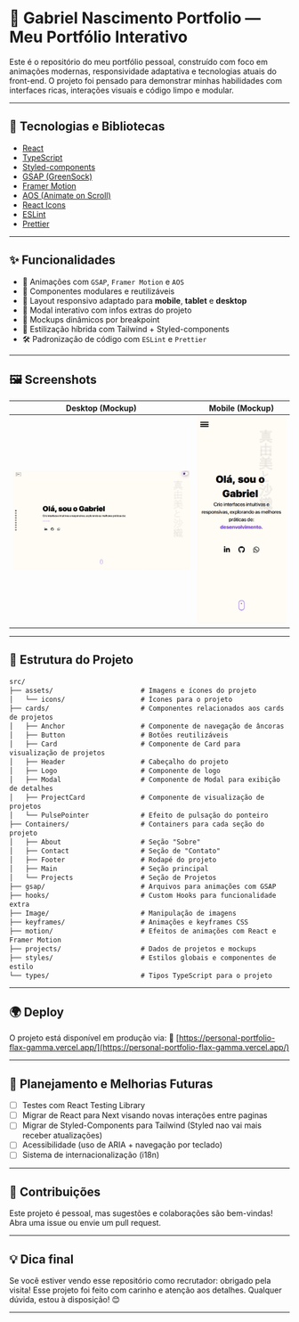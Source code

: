 
# 💼 Gabriel Nascimento Portfolio — Meu Portfólio Interativo

Este é o repositório do meu portfólio pessoal, construído com foco em animações modernas, responsividade adaptativa e tecnologias atuais do front-end. O projeto foi pensado para demonstrar minhas habilidades com interfaces ricas, interações visuais e código limpo e modular.

---

## 🚀 Tecnologias e Bibliotecas

- [React](https://reactjs.org/)
- [TypeScript](https://www.typescriptlang.org/)
- [Styled-components](https://styled-components.com/)
- [GSAP (GreenSock)](https://gsap.com/)
- [Framer Motion](https://www.framer.com/motion/)
- [AOS (Animate on Scroll)](https://michalsnik.github.io/aos/)
- [React Icons](https://react-icons.github.io/react-icons/)
- [ESLint](https://eslint.org/)
- [Prettier](https://prettier.io/)

---

## ✨ Funcionalidades

- 🔁 Animações com `GSAP`, `Framer Motion` e `AOS`
- 🧱 Componentes modulares e reutilizáveis
- 🧭 Layout responsivo adaptado para **mobile**, **tablet** e **desktop**
- 🧩 Modal interativo com infos extras do projeto
- 📱 Mockups dinâmicos por breakpoint
- 🎨 Estilização híbrida com Tailwind + Styled-components
- 🛠️ Padronização de código com `ESLint` e `Prettier`

---

## 🖼️ Screenshots

| Desktop (Mockup) | Mobile (Mockup) |
|------------------|-----------------|
| ![desktop-screenshot](./public/screens/desktop.png) | ![mobile-screenshot](./public/screens/mobile.png) |

---

## 📁 Estrutura do Projeto

```
src/
├── assets/                      # Imagens e ícones do projeto
│   └── icons/                   # Ícones para o projeto
├── cards/                       # Componentes relacionados aos cards de projetos
│   ├── Anchor                   # Componente de navegação de âncoras
│   ├── Button                   # Botões reutilizáveis
│   ├── Card                     # Componente de Card para visualização de projetos
│   ├── Header                   # Cabeçalho do projeto
│   ├── Logo                     # Componente de logo
│   ├── Modal                    # Componente de Modal para exibição de detalhes
│   ├── ProjectCard              # Componente de visualização de projetos
│   └── PulsePointer             # Efeito de pulsação do ponteiro
├── Containers/                  # Containers para cada seção do projeto
│   ├── About                    # Seção "Sobre"
│   ├── Contact                  # Seção de "Contato"
│   ├── Footer                   # Rodapé do projeto
│   ├── Main                     # Seção principal
│   └── Projects                 # Seção de Projetos
├── gsap/                        # Arquivos para animações com GSAP
├── hooks/                       # Custom Hooks para funcionalidade extra
├── Image/                       # Manipulação de imagens
├── keyframes/                   # Animações e keyframes CSS
├── motion/                      # Efeitos de animações com React e Framer Motion
├── projects/                    # Dados de projetos e mockups
├── styles/                      # Estilos globais e componentes de estilo
└── types/                       # Tipos TypeScript para o projeto

```

---


## 🌍 Deploy

O projeto está disponível em produção via:
🔗 [https://personal-portfolio-flax-gamma.vercel.app/](https://personal-portfolio-flax-gamma.vercel.app/)

---

## 📌 Planejamento e Melhorias Futuras

- [ ] Testes com React Testing Library
- [ ] Migrar de React para Next visando novas interações entre paginas
- [ ] Migrar de Styled-Components para Tailwind (Styled nao vai mais receber atualizações)
- [ ] Acessibilidade (uso de ARIA + navegação por teclado)
- [ ] Sistema de internacionalização (i18n)

---

## 🤝 Contribuições

Este projeto é pessoal, mas sugestões e colaborações são bem-vindas!
Abra uma issue ou envie um pull request.

---

## 💡 Dica final

Se você estiver vendo esse repositório como recrutador: obrigado pela visita!
Esse projeto foi feito com carinho e atenção aos detalhes. Qualquer dúvida, estou à disposição! 😊

---

